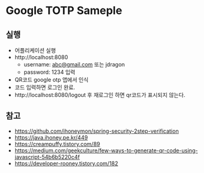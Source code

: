 # Google TOTP Sameple

## 실행

- 어플리케이션 실행
- http://localhost:8080 
    - username: abc@gmail.com 또는 jdragon
    - password: 1234 입력
- QR코드 google otp 앱에서 인식
- 코드 입력하면 로그인 완료.
-  http://localhost:8080/logout 후 재로그인 하면 qr코드가 표시되지 않는다.


## 참고
- https://github.com/ihoneymon/spring-security-2step-verification
- https://java.ihoney.pe.kr/449
- https://creampuffy.tistory.com/89
- https://medium.com/geekculture/few-ways-to-generate-qr-code-using-javascript-54b6b5220c4f
- https://developer-rooney.tistory.com/182